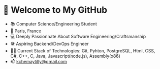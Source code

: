 # 👋 Welcome to My GitHub
- 📚 Computer Science/Engineering Student
- 📍 Paris, France 
- 💻 Deeply Passionnate About Software Engineering/Craftsmanship
- 🛠️ Aspiring Backend/DevOps Engineer
- 👨‍💻 Current Stack of Technologies: Git, Pyhton, PostgreSQL, Html, CSS, C#, C++, C, Java, Javascript(node.js), Assembly(x86)
- 📫 kchemaytilly@gmail.com
<!---
Karimchmtz/Karimchmtz is a ✨ special ✨ repository because its `README.md` (this file) appears on your GitHub profile.
You can click the Preview link to take a look at your changes.
--->
